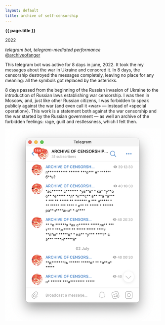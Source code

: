 ```yaml
---
layout: default
title: archive of self-censorship
---
```


**{{ page.title }}**

2022

_telegram bot, telegram-mediated performance_\
[@archiveofanger](https://t.me/archiveofanger)

This telegram bot was active for 8 days in june, 2022. It took the my messages about the war in Ukraine and censored it. In 8 days, the censorship destroyed the messages completely, leaving no place for any meaning: all the symbols got replaced by the asterisks. 

8 days passed from the beginning of the Russian invasion of Ukraine to the introduction of Russian laws establishing war censorship. I was then in Moscow, and, just like other Russian citizens, I was forbidden to speak publicly against the war (and even call it «war» — instead of «special operation»). This work is a statement both against the war censorship and the war started by the Russian government — as well an archive of the forbidden feelings: rage, guilt and restlessness, which I felt then.

![self-censorship1](self_censorship_1.png)